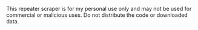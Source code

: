 This repeater scraper is for my personal use only and may not be used for commercial or malicious uses. Do not distribute the code or downloaded data.

